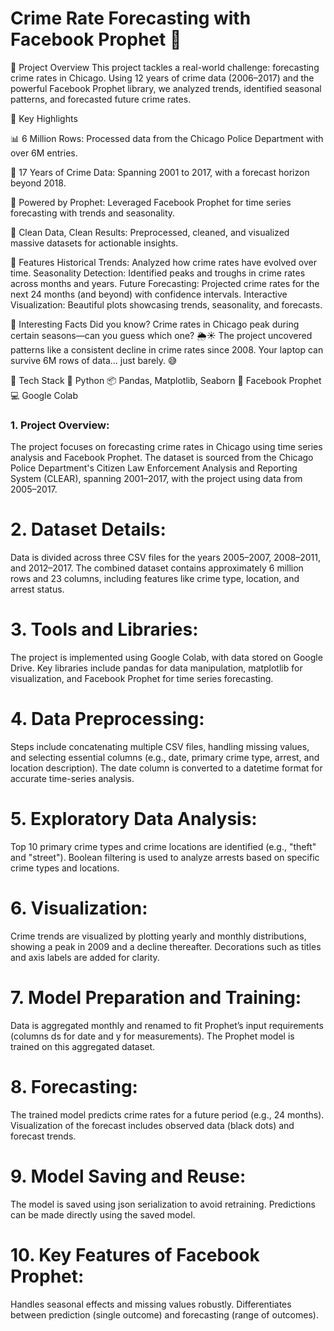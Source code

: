 # Crime Rate Forecasting with Facebook Prophet 🔎
📝 Project Overview
This project tackles a real-world challenge: forecasting crime rates in Chicago. Using 12 years of crime data (2006–2017) and the powerful Facebook Prophet library, we analyzed trends, identified seasonal patterns, and forecasted future crime rates.

🎯 Key Highlights

📊 6 Million Rows: Processed data from the Chicago Police Department with over 6M entries.

📅 17 Years of Crime Data: Spanning 2001 to 2017, with a forecast horizon beyond 2018.

🔮 Powered by Prophet: Leveraged Facebook Prophet for time series forecasting with trends and seasonality.

🌟 Clean Data, Clean Results: Preprocessed, cleaned, and visualized massive datasets for actionable insights.

🚀 Features
Historical Trends: Analyzed how crime rates have evolved over time.
Seasonality Detection: Identified peaks and troughs in crime rates across months and years.
Future Forecasting: Projected crime rates for the next 24 months (and beyond) with confidence intervals.
Interactive Visualization: Beautiful plots showcasing trends, seasonality, and forecasts.

📌 Interesting Facts
Did you know?
Crime rates in Chicago peak during certain seasons—can you guess which one? 🌦️☀️
The project uncovered patterns like a consistent decline in crime rates since 2008.
Your laptop can survive 6M rows of data… just barely. 😅

🔧 Tech Stack
🐍 Python
📦 Pandas, Matplotlib, Seaborn
🔮 Facebook Prophet
💻 Google Colab

### 1. Project Overview:
The project focuses on forecasting crime rates in Chicago using time series analysis and Facebook Prophet.
The dataset is sourced from the Chicago Police Department's Citizen Law Enforcement Analysis and Reporting System (CLEAR), spanning 2001–2017, with the project using data from 2005–2017.

# 2. Dataset Details:
Data is divided across three CSV files for the years 2005–2007, 2008–2011, and 2012–2017.
The combined dataset contains approximately 6 million rows and 23 columns, including features like crime type, location, and arrest status.

# 3. Tools and Libraries:
The project is implemented using Google Colab, with data stored on Google Drive.
Key libraries include pandas for data manipulation, matplotlib for visualization, and Facebook Prophet for time series forecasting.

# 4. Data Preprocessing:
Steps include concatenating multiple CSV files, handling missing values, and selecting essential columns (e.g., date, primary crime type, arrest, and location description).
The date column is converted to a datetime format for accurate time-series analysis.

# 5. Exploratory Data Analysis:
Top 10 primary crime types and crime locations are identified (e.g., "theft" and "street").
Boolean filtering is used to analyze arrests based on specific crime types and locations.

# 6. Visualization:
Crime trends are visualized by plotting yearly and monthly distributions, showing a peak in 2009 and a decline thereafter.
Decorations such as titles and axis labels are added for clarity.

# 7. Model Preparation and Training:
Data is aggregated monthly and renamed to fit Prophet’s input requirements (columns ds for date and y for measurements).
The Prophet model is trained on this aggregated dataset.

# 8. Forecasting:
The trained model predicts crime rates for a future period (e.g., 24 months).
Visualization of the forecast includes observed data (black dots) and forecast trends.

# 9. Model Saving and Reuse:
The model is saved using json serialization to avoid retraining.
Predictions can be made directly using the saved model.

# 10. Key Features of Facebook Prophet:
Handles seasonal effects and missing values robustly.
Differentiates between prediction (single outcome) and forecasting (range of outcomes).



